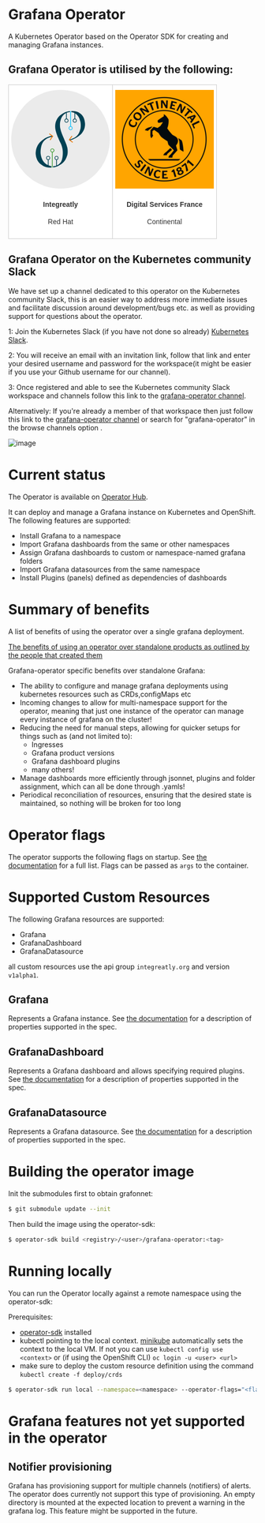 # Grafana Operator

A Kubernetes Operator based on the Operator SDK for creating and managing Grafana instances.


## Grafana Operator is utilised by the following:


<style type="text/css">
.tg  {border-collapse:collapse;border-color:#ccc;border-spacing:0;}
.tg td{background-color:#fff;border-color:#ccc;border-style:solid;border-width:1px;color:#333;
  font-family:Arial, sans-serif;font-size:14px;overflow:hidden;padding:10px 5px;word-break:normal;}
.tg th{background-color:#f0f0f0;border-color:#ccc;border-style:solid;border-width:1px;color:#333;
  font-family:Arial, sans-serif;font-size:14px;font-weight:normal;overflow:hidden;padding:10px 5px;word-break:normal;}
.tg .tg-0lax{text-align:left;vertical-align:top}
</style>
<table class="tg">
<tbody>
  <tr>
    <td class="tg-0lax"> 
        <div class="card" css=>
  <img src="media/users/integreatly.png" alt="Avatar" style="margin: auto; width:100%; height: box-shadow: 0 4px 8px 0 rgba(0,0,0,0.2);
  transition: 0.3s;">
  <div class="container" style="text-align: center; margin: auto; padding: 2px 16px;">
    <h4><b>Integreatly</b></h4>
    <p>Red Hat</p>
  </div>
</div> 
</td>
    <td class="tg-0lax"> <div class="card" css=>
  <img src="media/users/continental.png" alt="Avatar" style="margin: auto; width:20% box-shadow: 0 4px 8px 0 rgba(0,0,0,0.2);
  transition: 0.3s;">
  <div class="container" style="text-align: center; margin: auto; padding: 2px 16px;">
    <h4><b>Digital Services France</b></h4>
    <p>Continental</p>
  </div>
</div> 
</td>
<!-- PLACE ME HERE -->
  </tr>
</tbody>
</table>

<!-- COPY ME -->
  <!-- <td class="tg-0lax"> 
        <div class="card" css=>
  <img src="media/users/integreatly.png" alt="Avatar" style="margin: auto; width:100%; height: box-shadow: 0 4px 8px 0 rgba(0,0,0,0.2);
  transition: 0.3s;">
  <div class="container" style="text-align: center; margin: auto; padding: 2px 16px;">
    <h4><b>Integreatly</b></h4>
    <p>Red Hat</p>
  </div>
</div> 
</td> -->



## Grafana Operator on the Kubernetes community Slack
We have set up a channel dedicated to this operator on the Kubernetes community Slack, this is an easier way to address 
more immediate issues and facilitate discussion around development/bugs etc. as well as providing support for questions
about the operator.
    
1: Join the Kubernetes Slack (if you have not done so already) [Kubernetes Slack](https://slack.k8s.io/).
    
2: You will receive an email with an invitation link, follow that link and enter your desired username and password for the workspace(it might be easier if you use your Github username for our channel).
    
3: Once registered and able to see the Kubernetes community Slack workspace and channels follow this link to the [grafana-operator channel](https://kubernetes.slack.com/messages/grafana-operator/ ).
    
Alternatively:
If you're already a member of that workspace then just follow this link to the [grafana-operator channel](https://kubernetes.slack.com/messages/grafana-operator/ ) or search for "grafana-operator" in the browse channels option .

![image](https://user-images.githubusercontent.com/35736504/90978105-0b195300-e543-11ea-86ee-1825da0e3b75.png)
    


# Current status

The Operator is available on [Operator Hub](https://operatorhub.io/operator/grafana-operator).

It can deploy and manage a Grafana instance on Kubernetes and OpenShift. The following features are supported:

* Install Grafana to a namespace
* Import Grafana dashboards from the same or other namespaces
* Assign Grafana dashboards to custom or namespace-named grafana folders
* Import Grafana datasources from the same namespace
* Install Plugins (panels) defined as dependencies of dashboards 

# Summary of benefits
A list of benefits of using the operator over a single grafana deployment.

[The benefits of using an operator over standalone products as outlined by the people that created them](https://operatorframework.io/) 

Grafana-operator specific benefits over standalone Grafana:

* The ability to configure and manage grafana deployments using kubernetes resources such as CRDs,configMaps etc
* Incoming changes to allow for multi-namespace support for the operator, meaning that just one instance of the operator can manage every instance of grafana on the cluster!
* Reducing the need for manual steps, allowing for quicker setups for things such as (and not limited to):
    * Ingresses
    * Grafana product versions
    * Grafana dashboard plugins
    * many others!
* Manage dashboards more efficiently through jsonnet, plugins and folder assignment, which can all be done through .yamls!
* Periodical reconciliation of resources, ensuring that the desired state is maintained, so nothing will be broken for too long




# Operator flags

The operator supports the following flags on startup.
See [the documentation](./documentation/deploy_grafana.md) for a full list.
Flags can be passed as `args` to the container.

# Supported Custom Resources

The following Grafana resources are supported:

* Grafana
* GrafanaDashboard
* GrafanaDatasource

all custom resources use the api group `integreatly.org` and version `v1alpha1`.

## Grafana

Represents a Grafana instance. See [the documentation](./documentation/deploy_grafana.md) for a description of properties supported in the spec.

## GrafanaDashboard

Represents a Grafana dashboard and allows specifying required plugins. See [the documentation](./documentation/dashboards.md) for a description of properties supported in the spec.

## GrafanaDatasource

Represents a Grafana datasource. See [the documentation](./documentation/datasources.md) for a description of properties supported in the spec.

# Building the operator image

Init the submodules first to obtain grafonnet:

```sh
$ git submodule update --init
```

Then build the image using the operator-sdk:

```sh
$ operator-sdk build <registry>/<user>/grafana-operator:<tag>
```

# Running locally

You can run the Operator locally against a remote namespace using the operator-sdk:

Prerequisites:

* [operator-sdk](https://github.com/operator-framework/operator-sdk) installed
* kubectl pointing to the local context. [minikube](https://github.com/kubernetes/minikube) automatically sets the context to the local VM. If not you can use `kubectl config use <context>` or (if using the OpenShift CLI) `oc login -u <user> <url>`
* make sure to deploy the custom resource definition using the command ```kubectl create -f deploy/crds```

```sh
$ operator-sdk run local --namespace=<namespace> --operator-flags="<flags to pass>"
```

# Grafana features not yet supported in the operator

## Notifier provisioning

Grafana has provisioning support for multiple channels (notifiers) of alerts. The operator does currently not support this type of provisioning. An empty directory is mounted at the expected location to prevent a warning in the grafana log. This feature might be supported in the future. 
